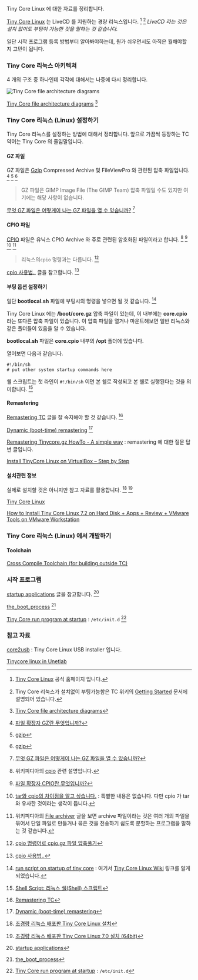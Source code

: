 Tiny Core Linux 에 대한 자료를 정리합니다. 

[Tiny Core Linux](http://tinycorelinux.net) 는 LiveCD 를 지원하는 경량 리눅스입니다. [^tiny] [^tiny-started] _LiveCD 라는 것은 설치 없이도 부팅이 가능한 것을 말하는 것 같습니다._

일단 시작 프로그램 등록 방법부터 알아봐야하는데, 뭔가 쉬우면서도 아직은 뭘해야할 지 고민이 됩니다.

### Tiny Core 리눅스 아키텍쳐

4 개의 구조 중 하나인데 각각에 대해서는 나중에 다시 정리합니다. 

![Tiny Core file architecture diagrams](http://distro.ibiblio.org/tinycorelinux/images/architecture.png)

[Tiny Core file architecture diagrams](http://distro.ibiblio.org/tinycorelinux/architecture.html) [^tiny-architecture]

### Tiny Core 리눅스 (Linux) 설정하기

Tiny Core 리눅스를 설정하는 방법에 대해서 정리합니다. 앞으로 가끔씩 등장하는 TC 약어는 Tiny Core 의 줄임말입니다.

#### GZ 파일

GZ 파일은 [Gzip](https://en.wikipedia.org/wiki/Gzip) Compressed Archive 및 FileViewPro 와 관련된 압축 파일입니다. [^solvusoft-gz] [^wikipedia-gzip] [^wikipedia-gzip-ko] 

> GZ 파일은 GIMP Image File (The GIMP Team) 압축 파일일 수도 있지만 여기에는 해당 사항이 없습니다.

[무엇 GZ 파일은 어떻게이 나는 GZ 파일을 열 수 있습니까?](http://www.openthefile.net/ko/extension/gz) [^openthefile-gz]

#### CPIO 파일

[CPIO](https://en.wikipedia.org/wiki/Cpio) 파일은 유닉스 CPIO Archive 와 주로 관련된 암호화된 파일이라고 합니다. [^wikipedia-cpio] [^solvusoft-cpio] [^tar-cpio] [^wikipedia-archiver]

> 리눅스의`cpio` 명령과는 다릅니다. [^byeonely-114]

[cpio 사용법..](http://hellocbc.blogspot.kr/2012/07/cpio.html) 글을 참고합니다. [^hellocbc-cpio]

#### 부팅 옵션 설정하기

일단 **bootlocal.sh** 파일에 부팅시의 명령을 넣으면 될 것 같습니다. [^forum-13920]

Tiny Core Linux 에는 **/boot/core.gz** 압축 파일이 있는데, 이 내부에는 **core.cpio** 라는 또다른 압축 파일이 있습니다. 이 압축 파일을 열거나 마운트해보면 일반 리눅스와 같은 폴더들이 있음을 알 수 있습니다.

**bootlocal.sh** 파일은 **core.cpio** 내부의 **/opt** 폴더에 있습니다.

열어보면 다음과 같습니다.

```
#!/bin/sh
# put other system startup commands here
```

쉘 스크립트는 첫 라인이 `#!/bin/sh` 이면 본 쉘로 작성되고 본 쉘로 실행된다는 것을 의미합니다. [^dreamy-3765734]

#### Remastering

[Remastering TC](http://wiki.tinycorelinux.net/wiki:remastering) 글을 잘 숙지해야 할 것 같습니다. [^tiny-remastering]

[Dynamic (boot-time) remastering](http://wiki.tinycorelinux.net/wiki:dynamic_root_filesystem_remastering) [^dynamic-remastering]

[Remastering Tinycore.gz HowTo - A simple way](http://forum.tinycorelinux.net/index.php?topic=17415.0) : remastering 에 대한 질문 답변 글입니다.

[Install TinyCore Linux on VirtualBox – Step by Step](https://machinelearning1.wordpress.com/2012/12/14/install-tinycore-linux-on-virtualbox-step-by-step/)

#### 설치관련 정보

실제로 설치할 것은 아니지만 참고 자료를 활용합니다. [^kiros33-tiny] [^kiros33-tiny-64]

[Tiny Core Linux](https://www.youtube.com/watch?v=FDyitsWl7_4)

[How to Install Tiny Core Linux 7.2 on Hard Disk + Apps + Review + VMware Tools on VMware Workstation](https://www.youtube.com/watch?v=vjeVhCQiEsY)

### Tiny Core 리눅스 (Linux) 에서 개발하기

#### Toolchain 

[Cross Compile Toolchain (for building outside TC)](http://forum.tinycorelinux.net/index.php?topic=18862.0)

### 시작 프로그램

[startup applications](http://forum.tinycorelinux.net/index.php?topic=12440.0) 글을 참고합니다. [^forum-12440]

[the\_boot_process](http://wiki.tinycorelinux.net/wiki:the_boot_process) [^wiki-boot-process]

[Tiny Core run program at startup](https://www.reddit.com/r/linuxquestions/comments/226suf/tiny_core_run_program_at_startup/) : `/etc/init.d` [^reddit-startup]

### 참고 자료

[^tiny]: [Tiny Core Linux](http://tinycorelinux.net) 공식 홈페이지 입니다.

[^wiki-tiny]: [Tiny Core Linux Wiki](http://wiki.tinycorelinux.net) : 이 자료가 많은 도움이 될 것 같습니다.

[^kiros33-tiny-64]: [초경량 리눅스 배포판 Tiny Core Linux 7.0 설치 (64bit)](http://kiros33.tistory.com/entry/초경량-리눅스-배포판-Tiny-Core-Linux-70-설치-64bit)

[^kiros33-tiny]: [초경량 리눅스 배포판 Tiny Core Linux 설치](https://kiros33.blogspot.kr/2016/05/tiny-core-linux.html)

[^forum-13920]: [run script on startup of tiny core](http://forum.tinycorelinux.net/index.php/topic,13920.0.html) : 여기서 [Tiny Core Linux Wiki](http://wiki.tinycorelinux.net) 링크를 알게 되었습니다.

[^hellocbc-cpio]: [cpio 사용법..](http://hellocbc.blogspot.kr/2012/07/cpio.html)

[^solvusoft-cpio]: [파일 확장자 CPIO란 무엇입니까?](http://www.solvusoft.com/ko/file-extensions/file-extension-cpio/)

[^byeonely-114]: [cpio 명령어로 cpio.gz 파일 압축풀기](http://byeonely.tistory.com/114)

[^tar-cpio]: [tar와 cpio의 차이점을 알고 싶습니다.](https://community.hpe.com/t5/HP-UX/tar와-cpio의-차이점을-알고-싶습니다/td-p/1165398?profile.language=ko) : 특별한 내용은 없습니다. 다만 cpio 가 tar 와 유사한 것이라는 생각이 듭니다.

[^wikipedia-cpio]: 위키피디아의 [cpio](https://en.wikipedia.org/wiki/Cpio) 관련 설명입니다.

[^wikipedia-archiver]: 위키피디아의 [File archiver](https://en.wikipedia.org/wiki/File_archiver) 글을 보면 archive 파일이라는 것은 여러 개의 파일을 묶어서 단일 파일로 만들거나 묶은 것을 전송하기 쉽도록 분할하는 프로그램을 말하는 것 같습니다.

[^openthefile-gz]: [무엇 GZ 파일은 어떻게이 나는 GZ 파일을 열 수 있습니까?](http://www.openthefile.net/ko/extension/gz)

[^solvusoft-gz]: [파일 확장자 GZ란 무엇입니까?](http://www.solvusoft.com/ko/file-extensions/file-extension-gz/)

[^wikipedia-gzip]: [gzip](https://en.wikipedia.org/wiki/Gzip)

[^wikipedia-gzip-ko]: [gzip](https://ko.wikipedia.org/wiki/Gzip)

[^dreamy-3765734]: [Shell Script: 리눅스 쉘(Shell) 스크립트](http://www.dreamy.pe.kr/zbxe/CodeClip/3765734)

[^tiny-remastering]: [Remastering TC](http://wiki.tinycorelinux.net/wiki:remastering)

[^tiny-started]: Tiny Core 리눅스가 설치없이 부팅가능함은 TC 위키의 [Getting Started](http://wiki.tinycorelinux.net/wiki:getting_started) 문서에 설명되어 있습니다.

[core2usb](https://sourceforge.net/projects/core2usb/) : Tiny Core Linux USB installer 입니다.

[Tinycore linux in Unetlab](http://www.achyarnurandi.net/2016/05/tinycore-linux-in-unetlab.html)

[^forum-12440]: [startup applications](http://forum.tinycorelinux.net/index.php?topic=12440.0)

[^wiki-boot-process]: [the\_boot\_process](http://wiki.tinycorelinux.net/wiki:the_boot_process)

[^reddit-startup]: [Tiny Core run program at startup](https://www.reddit.com/r/linuxquestions/comments/226suf/tiny_core_run_program_at_startup/) : `/etc/init.d` 

[^tiny-architecture]: [Tiny Core file architecture diagrams](http://distro.ibiblio.org/tinycorelinux/architecture.html)

[^dynamic-remastering]: [Dynamic (boot-time) remastering](http://wiki.tinycorelinux.net/wiki:dynamic_root_filesystem_remastering)
